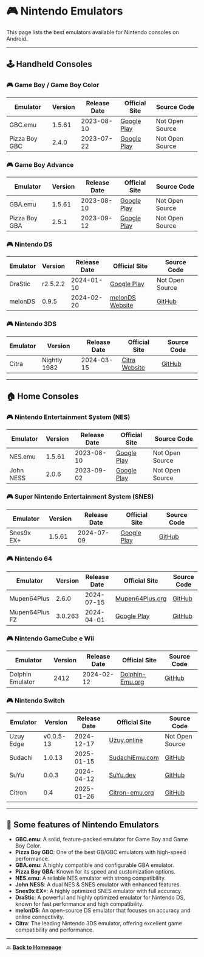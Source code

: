 # 🎮 Nintendo Emulators

This page lists the best emulators available for Nintendo consoles on Android.

---

## 🕹️ Handheld Consoles

### 🎮 Game Boy / Game Boy Color

Emulator            | Version    | Release Date | Official Site                                                   | Source Code  
--------------------|-----------|-------------|----------------------------------------------------------------|-------------  
GBC.emu            | 1.5.61     | 2023-08-10  | [Google Play](https://play.google.com/store/apps/details?id=com.explusalpha.GbcEmu) | Not Open Source  
Pizza Boy GBC      | 2.4.0      | 2023-07-22  | [Google Play](https://play.google.com/store/apps/details?id=it.dbtecno.pizzaboy) | Not Open Source  

### 🎮 Game Boy Advance

Emulator            | Version    | Release Date | Official Site                                                   | Source Code  
--------------------|-----------|-------------|----------------------------------------------------------------|-------------  
GBA.emu            | 1.5.61     | 2023-08-10  | [Google Play](https://play.google.com/store/apps/details?id=com.explusalpha.GbaEmu) | Not Open Source  
Pizza Boy GBA      | 2.5.1      | 2023-09-12  | [Google Play](https://play.google.com/store/apps/details?id=it.dbtecno.pizzaboygba) | Not Open Source  

### 🎮 Nintendo DS

Emulator            | Version    | Release Date | Official Site                                                   | Source Code  
--------------------|-----------|-------------|----------------------------------------------------------------|-------------  
DraStic            | r2.5.2.2   | 2024-01-10  | [Google Play](https://play.google.com/store/apps/details?id=com.dsemu.drastic) | Not Open Source  
melonDS            | 0.9.5      | 2024-02-20  | [melonDS Website](https://melonds.kuribo64.net/) | [GitHub](https://github.com/Arisotura/melonDS)  

### 🎮 Nintendo 3DS

Emulator            | Version    | Release Date | Official Site                                                   | Source Code  
--------------------|-----------|-------------|----------------------------------------------------------------|-------------  
Citra              | Nightly 1982 | 2024-03-15  | [Citra Website](https://citra-emu.org/) | [GitHub](https://github.com/citra-emu/citra)  

---

## 🏠 Home Consoles

### 🎮 Nintendo Entertainment System (NES)

Emulator            | Version    | Release Date | Official Site                                                   | Source Code  
--------------------|-----------|-------------|----------------------------------------------------------------|-------------  
NES.emu            | 1.5.61     | 2023-08-10  | [Google Play](https://play.google.com/store/apps/details?id=com.explusalpha.NesEmu) | Not Open Source  
John NESS          | 2.0.6      | 2023-09-02  | [Google Play](https://play.google.com/store/apps/details?id=com.johnemulators.johnness) | Not Open Source  

### 🎮 Super Nintendo Entertainment System (SNES)

Emulator            | Version    | Release Date | Official Site                                                   | Source Code  
--------------------|-----------|-------------|----------------------------------------------------------------|-------------  
Snes9x EX+         | 1.5.61     | 2024-07-09  | [Google Play](https://play.google.com/store/apps/details?id=com.explusalpha.Snes9xPlus) | [GitHub](https://github.com/snes9xgit/snes9xe)  

### 🎮 Nintendo 64

Emulator            | Version    | Release Date | Official Site                                                   | Source Code  
--------------------|-----------|-------------|----------------------------------------------------------------|-------------  
Mupen64Plus        | 2.6.0      | 2024-07-15  | [Mupen64Plus.org](https://www.mupen64plus.org/) | [GitHub](https://github.com/mupen64plus/mupen64plus-core)  
Mupen64Plus FZ     | 3.0.263    | 2024-04-01  | [Google Play](https://play.google.com/store/apps/details?id=org.mupen64plusae.v3.fzurita) | [GitHub](https://github.com/mupen64plus-ae/mupen64plus-ae)  

### 🎮 Nintendo GameCube e Wii

Emulator            | Version    | Release Date | Official Site                                                   | Source Code  
--------------------|-----------|-------------|----------------------------------------------------------------|-------------  
Dolphin Emulator   | 2412       | 2024-02-12  | [Dolphin-Emu.org](https://it.dolphin-emu.org/) | [GitHub](https://github.com/dolphin-emu/dolphin)  

### 🎮 Nintendo Switch

Emulator            | Version    | Release Date | Official Site                                                   | Source Code  
--------------------|-----------|-------------|----------------------------------------------------------------|-------------  
Uzuy Edge          | v0.0.5-13  | 2024-12-17  | [Uzuy.online](https://uzuy.online/) | Not Open Source  
Sudachi            | 1.0.13     | 2025-01-15  | [SudachiEmu.com](https://sudachiemu.com) | [GitHub](https://github.com/emuplace/sudachi.emuplace.app)  
SuYu               | 0.0.3      | 2024-04-12  | [SuYu.dev](https://suyu.dev/) | [GitHub](https://git.suyu.dev/suyu/suyu)  
Citron             | 0.4        | 2025-01-26  | [Citron-emu.org](https://citron-emu.org/) | [GitHub](https://git.citron-emu.org/Citron/Citron)  

---

## 🔄 Some features of Nintendo Emulators

- **GBC.emu**: A solid, feature-packed emulator for Game Boy and Game Boy Color.  
- **Pizza Boy GBC**: One of the best GB/GBC emulators with high-speed performance.  
- **GBA.emu**: A highly compatible and configurable GBA emulator.  
- **Pizza Boy GBA**: Known for its speed and customization options.  
- **NES.emu**: A reliable NES emulator with strong compatibility.  
- **John NESS**: A dual NES & SNES emulator with enhanced features.  
- **Snes9x EX+**: A highly optimized SNES emulator with full accuracy.  
- **DraStic**: A powerful and highly optimized emulator for Nintendo DS, known for fast performance and high compatibility.  
- **melonDS**: An open-source DS emulator that focuses on accuracy and online connectivity.  
- **Citra**: The leading Nintendo 3DS emulator, offering excellent game compatibility and performance.  

---

🔙 **[Back to Homepage](../index.md)**
